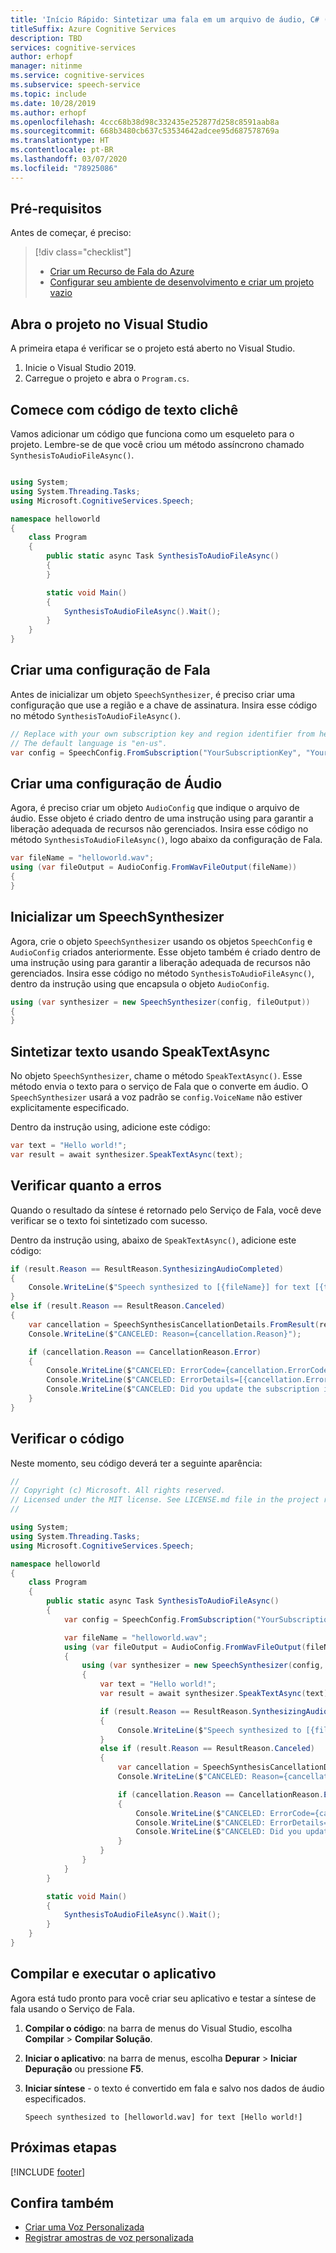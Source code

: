 ```yaml
---
title: 'Início Rápido: Sintetizar uma fala em um arquivo de áudio, C# (.NET) – Serviço de Fala'
titleSuffix: Azure Cognitive Services
description: TBD
services: cognitive-services
author: erhopf
manager: nitinme
ms.service: cognitive-services
ms.subservice: speech-service
ms.topic: include
ms.date: 10/28/2019
ms.author: erhopf
ms.openlocfilehash: 4ccc68b38d98c332435e252877d258c8591aab8a
ms.sourcegitcommit: 668b3480cb637c53534642adcee95d687578769a
ms.translationtype: HT
ms.contentlocale: pt-BR
ms.lasthandoff: 03/07/2020
ms.locfileid: "78925086"
---
```

## <a name="prerequisites"></a>Pré-requisitos

Antes de começar, é preciso:

> [!div class="checklist"]
> * [Criar um Recurso de Fala do Azure](../../../../get-started.md)
> * [Configurar seu ambiente de desenvolvimento e criar um projeto vazio](../../../../quickstarts/setup-platform.md?tabs=dotnet)

## <a name="open-your-project-in-visual-studio"></a>Abra o projeto no Visual Studio

A primeira etapa é verificar se o projeto está aberto no Visual Studio.

1. Inicie o Visual Studio 2019.
2. Carregue o projeto e abra o `Program.cs`.

## <a name="start-with-some-boilerplate-code"></a>Comece com código de texto clichê

Vamos adicionar um código que funciona como um esqueleto para o projeto. Lembre-se de que você criou um método assíncrono chamado `SynthesisToAudioFileAsync()`.

````C#

using System;
using System.Threading.Tasks;
using Microsoft.CognitiveServices.Speech;

namespace helloworld
{
    class Program
    {
        public static async Task SynthesisToAudioFileAsync()
        {
        }

        static void Main()
        {
            SynthesisToAudioFileAsync().Wait();
        }
    }
}

````

## <a name="create-a-speech-configuration"></a>Criar uma configuração de Fala

Antes de inicializar um objeto `SpeechSynthesizer`, é preciso criar uma configuração que use a região e a chave de assinatura. Insira esse código no método `SynthesisToAudioFileAsync()`.

````C#
// Replace with your own subscription key and region identifier from here: https://aka.ms/speech/sdkregion
// The default language is "en-us".
var config = SpeechConfig.FromSubscription("YourSubscriptionKey", "YourServiceRegion");
````

## <a name="create-an-audio-configuration"></a>Criar uma configuração de Áudio

Agora, é preciso criar um objeto ````AudioConfig```` que indique o arquivo de áudio. Esse objeto é criado dentro de uma instrução using para garantir a liberação adequada de recursos não gerenciados. Insira esse código no método `SynthesisToAudioFileAsync()`, logo abaixo da configuração de Fala.

````C#
var fileName = "helloworld.wav";
using (var fileOutput = AudioConfig.FromWavFileOutput(fileName))
{
}
````

## <a name="initialize-a-speechsynthesizer"></a>Inicializar um SpeechSynthesizer

Agora, crie o objeto `SpeechSynthesizer` usando os objetos `SpeechConfig` e `AudioConfig` criados anteriormente. Esse objeto também é criado dentro de uma instrução using para garantir a liberação adequada de recursos não gerenciados. Insira esse código no método `SynthesisToAudioFileAsync()`, dentro da instrução using que encapsula o objeto ````AudioConfig````.

````C#
using (var synthesizer = new SpeechSynthesizer(config, fileOutput))
{
}
````

## <a name="synthesize-text-using-speaktextasync"></a>Sintetizar texto usando SpeakTextAsync

No objeto `SpeechSynthesizer`, chame o método `SpeakTextAsync()`. Esse método envia o texto para o serviço de Fala que o converte em áudio. O `SpeechSynthesizer` usará a voz padrão se `config.VoiceName` não estiver explicitamente especificado.

Dentro da instrução using, adicione este código:
````C#
var text = "Hello world!";
var result = await synthesizer.SpeakTextAsync(text);
````

## <a name="check-for-errors"></a>Verificar quanto a erros

Quando o resultado da síntese é retornado pelo Serviço de Fala, você deve verificar se o texto foi sintetizado com sucesso.

Dentro da instrução using, abaixo de `SpeakTextAsync()`, adicione este código:
````C#
if (result.Reason == ResultReason.SynthesizingAudioCompleted)
{
    Console.WriteLine($"Speech synthesized to [{fileName}] for text [{text}]");
}
else if (result.Reason == ResultReason.Canceled)
{
    var cancellation = SpeechSynthesisCancellationDetails.FromResult(result);
    Console.WriteLine($"CANCELED: Reason={cancellation.Reason}");

    if (cancellation.Reason == CancellationReason.Error)
    {
        Console.WriteLine($"CANCELED: ErrorCode={cancellation.ErrorCode}");
        Console.WriteLine($"CANCELED: ErrorDetails=[{cancellation.ErrorDetails}]");
        Console.WriteLine($"CANCELED: Did you update the subscription info?");
    }
}
````

## <a name="check-your-code"></a>Verificar o código

Neste momento, seu código deverá ter a seguinte aparência:

````C#
//
// Copyright (c) Microsoft. All rights reserved.
// Licensed under the MIT license. See LICENSE.md file in the project root for full license information.
//

using System;
using System.Threading.Tasks;
using Microsoft.CognitiveServices.Speech;

namespace helloworld
{
    class Program
    {
        public static async Task SynthesisToAudioFileAsync()
        {
            var config = SpeechConfig.FromSubscription("YourSubscriptionKey", "YourServiceRegion");

            var fileName = "helloworld.wav";
            using (var fileOutput = AudioConfig.FromWavFileOutput(fileName))
            {
                using (var synthesizer = new SpeechSynthesizer(config, fileOutput))
                {
                    var text = "Hello world!";
                    var result = await synthesizer.SpeakTextAsync(text);

                    if (result.Reason == ResultReason.SynthesizingAudioCompleted)
                    {
                        Console.WriteLine($"Speech synthesized to [{fileName}] for text [{text}]");
                    }
                    else if (result.Reason == ResultReason.Canceled)
                    {
                        var cancellation = SpeechSynthesisCancellationDetails.FromResult(result);
                        Console.WriteLine($"CANCELED: Reason={cancellation.Reason}");

                        if (cancellation.Reason == CancellationReason.Error)
                        {
                            Console.WriteLine($"CANCELED: ErrorCode={cancellation.ErrorCode}");
                            Console.WriteLine($"CANCELED: ErrorDetails=[{cancellation.ErrorDetails}]");
                            Console.WriteLine($"CANCELED: Did you update the subscription info?");
                        }
                    }
                }
            }
        }

        static void Main()
        {
            SynthesisToAudioFileAsync().Wait();
        }
    }
}
````

## <a name="build-and-run-your-app"></a>Compilar e executar o aplicativo

Agora está tudo pronto para você criar seu aplicativo e testar a síntese de fala usando o Serviço de Fala.

1. **Compilar o código**: na barra de menus do Visual Studio, escolha **Compilar** > **Compilar Solução**.
2. **Iniciar o aplicativo**: na barra de menus, escolha **Depurar** > **Iniciar Depuração** ou pressione **F5**.
3. **Iniciar síntese** - o texto é convertido em fala e salvo nos dados de áudio especificados.

   ```text
   Speech synthesized to [helloworld.wav] for text [Hello world!]
   ```

## <a name="next-steps"></a>Próximas etapas

[!INCLUDE [footer](./footer.md)]

## <a name="see-also"></a>Confira também

- [Criar uma Voz Personalizada](~/articles/cognitive-services/Speech-Service/how-to-custom-voice-create-voice.md)
- [Registrar amostras de voz personalizada](~/articles/cognitive-services/Speech-Service/record-custom-voice-samples.md)
